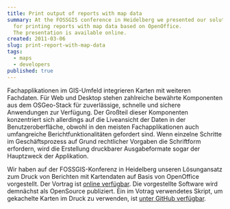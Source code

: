 ```yaml
---
title: Print output of reports with map data
summary: At the FOSSGIS conference in Heidelberg we presented our solution approach
  for printing reports with map data based on OpenOffice.
  The presentation is available online.
created: 2011-03-06
slug: print-report-with-map-data
tags:
  - maps
  - developers
published: true
---
```


Fachapplikationen im GIS-Umfeld integrieren Karten mit weiteren Fachdaten. Für Web und Desktop stehen zahlreiche bewährte Komponenten aus dem OSGeo-Stack für zuverlässige, schnelle und sichere Anwendungen zur Verfügung. Der Großteil dieser Komponenten konzentriert sich allerdings auf die Liveansicht der Daten in der Benutzeroberfläche, obwohl in den meisten Fachapplikationen auch umfangreiche Berichtfunktionalitäten gefordert sind. Wenn einzelne Schritte im Geschäftsprozess auf Grund rechtlicher Vorgaben die Schriftform erfordern, wird die Erstellung druckbarer Ausgabeformate sogar der Hauptzweck der Applikation.

Wir haben auf der FOSSGIS-Konferenz in Heidelberg unseren Lösungansatz zum Druck von Berichten mit Kartendaten auf Basis von OpenOffice vorgestellt. Der Vortrag ist [online verfügbar](/images/geops_110405_map_reports.pdf "geOps_110405_map_reports.pdf"). Die vorgestellte Software wird demnächst als OpenSource publiziert. Ein im Votrag verwendetes Skript, um gekachelte Karten im Druck zu verwenden, ist [unter GitHub verfügbar](https://gist.github.com/903135 "GitHub - wkimage.php").
